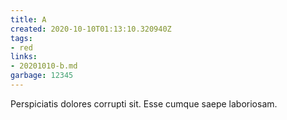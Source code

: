 ```yaml
---
title: A
created: 2020-10-10T01:13:10.320940Z
tags:
- red
links:
- 20201010-b.md
garbage: 12345
---
```

Perspiciatis dolores corrupti sit.
Esse cumque saepe laboriosam.
